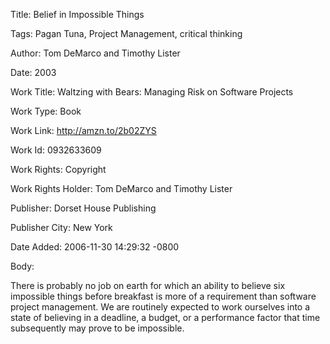Title:  Belief in Impossible Things

Tags:   Pagan Tuna, Project Management, critical thinking

Author: Tom DeMarco and Timothy Lister

Date:   2003

Work Title: Waltzing with Bears: Managing Risk on Software Projects

Work Type: Book

Work Link: http://amzn.to/2b02ZYS

Work Id: 0932633609

Work Rights: Copyright

Work Rights Holder: Tom DeMarco and Timothy Lister

Publisher: Dorset House Publishing

Publisher City: New York

Date Added: 2006-11-30 14:29:32 -0800

Body: 

There is probably no job on earth for which an ability to believe six impossible things before breakfast is more of a requirement than software project management. We are routinely expected to work ourselves into a state of believing in a deadline, a budget, or a performance factor that time subsequently may prove to be impossible.

